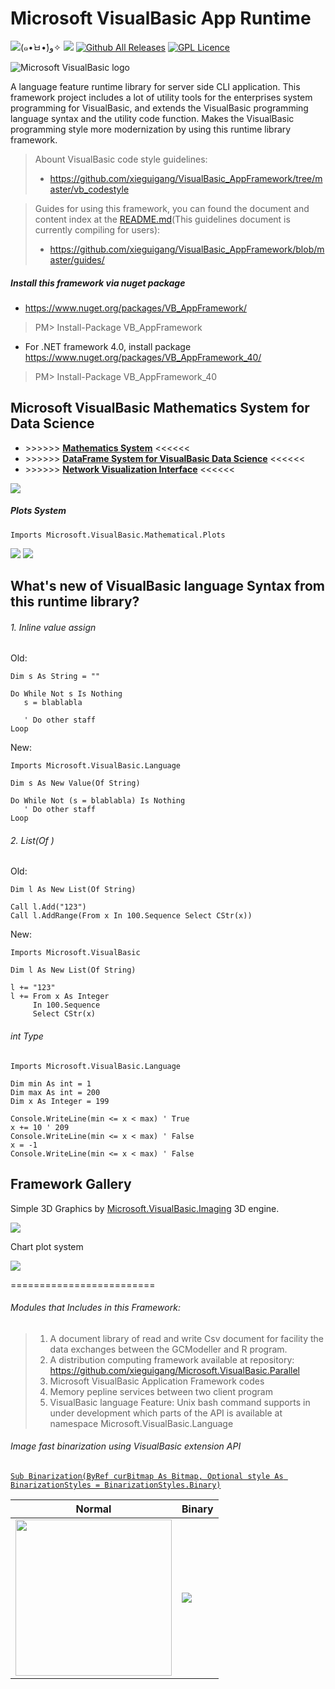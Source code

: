 # Microsoft VisualBasic App Runtime

![(๑•̀ㅂ•́)و✧](./etc/badge.png)
![](https://cdn.rawgit.com/LunaGao/BlessYourCodeTag/master/tags/alpaca.svg)
[![Github All Releases](https://img.shields.io/github/downloads/xieguigang/VisualBasic_AppFramework/total.svg?maxAge=2592000?style=flat-square)]()
[![GPL Licence](https://badges.frapsoft.com/os/gpl/gpl.svg?v=103)](https://opensource.org/licenses/GPL-3.0/)

![Microsoft VisualBasic logo](./logo.jpg)

A language feature runtime library for server side CLI application. This framework project includes a lot of utility tools for the enterprises system programming for VisualBasic, and extends the VisualBasic programming language syntax and the utility code function. Makes the VisualBasic programming style more modernization by using this runtime library framework.

> Abount VisualBasic code style guidelines:
> + https://github.com/xieguigang/VisualBasic_AppFramework/tree/master/vb_codestyle

> Guides for using this framework, you can found the document and content index at the [README.md](./guides/README.md)(This guidelines document is currently compiling for users):
> + https://github.com/xieguigang/VisualBasic_AppFramework/blob/master/guides/


##### Install this framework via nuget package

+ https://www.nuget.org/packages/VB_AppFramework/

>  PM> Install-Package VB_AppFramework

+ For .NET framework 4.0, install package
https://www.nuget.org/packages/VB_AppFramework_40/

>  PM> Install-Package VB_AppFramework_40

## Microsoft VisualBasic Mathematics System for Data Science

+ \>>>>>> **[Mathematics System](./Data_science/Mathematical)** <<<<<<
+ \>>>>>> **[DataFrame System for VisualBasic Data Science](./DocumentFormats/VB_DataFrame)** <<<<<<
+ \>>>>>> **[Network Visualization Interface](./Datavisualization/Datavisualization.Network)** <<<<<<

![](./Datavisualization/Datavisualization.Network/tumblr_inline_mqvdlydGCp1qz4rgp.png)

##### Plots System
```vbnet
Imports Microsoft.VisualBasic.Mathematical.Plots
```

![](./Data_science/Mathematical/images/Bubble.png)
![](./Data_science/Mathematical/images/37_number_of_observation_on_barplot.png)

## What's new of VisualBasic language Syntax from this runtime library?

###### 1. Inline value assign

Old:

```vbnet
Dim s As String = ""

Do While Not s Is Nothing
   s = blablabla

   ' Do other staff
Loop
```

New:

```vbnet
Imports Microsoft.VisualBasic.Language

Dim s As New Value(Of String)

Do While Not (s = blablabla) Is Nothing
   ' Do other staff
Loop
```

###### 2. List(Of )

Old:

```vbnet
Dim l As New List(Of String)

Call l.Add("123")
Call l.AddRange(From x In 100.Sequence Select CStr(x))
```

New:

```vbnet
Imports Microsoft.VisualBasic

Dim l As New List(Of String)

l += "123"
l += From x As Integer
     In 100.Sequence
     Select CStr(x)
```

###### int Type

```vbnet
Imports Microsoft.VisualBasic.Language

Dim min As int = 1
Dim max As int = 200
Dim x As Integer = 199

Console.WriteLine(min <= x < max) ' True
x += 10 ' 209
Console.WriteLine(min <= x < max) ' False
x = -1
Console.WriteLine(min <= x < max) ' False
```

## Framework Gallery
Simple 3D Graphics by [Microsoft.VisualBasic.Imaging](./Datavisualization/Microsoft.VisualBasic.Imaging) 3D engine.

![](./Datavisualization/d3.png)

Chart plot system

![](./Data_science/Mathematical/images/pie_chart.png)

=========================

###### Modules that Includes in this Framework:

> 1. A document library of read and write Csv document for facility the data exchanges between the GCModeller and R program.
> 2. A distribution computing framework available at repository: https://github.com/xieguigang/Microsoft.VisualBasic.Parallel
> 3. Microsoft VisualBasic Application Framework codes
> 4. Memory pepline services between two client program
> 5. VisualBasic language Feature:  Unix bash command supports in under development which parts of the API is available at namespace Microsoft.VisualBasic.Language

###### Image fast binarization using VisualBasic extension API
[``Sub Binarization(ByRef curBitmap As Bitmap, Optional style As BinarizationStyles = BinarizationStyles.Binary)``](./Microsoft.VisualBasic.Architecture.Framework/Extensions/Image/Bitmap/hcBitmap.vb)

|Normal|Binary|
|------|------|
|<img src="./Microsoft.VisualBasic.Architecture.Framework/Extensions/Image/f13e6388b975d9434ad9e1a41272d242_1_orig.jpg" width=250 height=250 />|<img src="./Microsoft.VisualBasic.Architecture.Framework/Extensions/Image/lena.binary.jpg" />|
